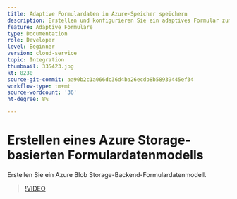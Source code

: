 ```yaml
---
title: Adaptive Formulardaten in Azure-Speicher speichern
description: Erstellen und konfigurieren Sie ein adaptives Formular zum Speichern von Daten in Azure Storage
feature: Adaptive Formulare
type: Documentation
role: Developer
level: Beginner
version: cloud-service
topic: Integration
thumbnail: 335423.jpg
kt: 8230
source-git-commit: aa90b2c1a066dc36d4ba26ecdb8b58939445ef34
workflow-type: tm+mt
source-wordcount: '36'
ht-degree: 8%

---
```


# Erstellen eines Azure Storage-basierten Formulardatenmodells

Erstellen Sie ein Azure Blob Storage-Backend-Formulardatenmodell.

>[!VIDEO](https://video.tv.adobe.com/v/335423/?quality=12&learn=on)


